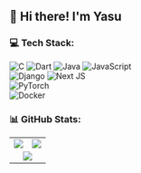 ## 👋 Hi there! I'm Yasu  

### 💻 Tech Stack:
![C](https://img.shields.io/badge/c-%2300599C.svg?style=for-the-badge&logo=c&logoColor=white) 
![Dart](https://img.shields.io/badge/dart-%230175C2.svg?style=for-the-badge&logo=dart&logoColor=white) 
![Java](https://img.shields.io/badge/java-%23ED8B00.svg?style=for-the-badge&logo=openjdk&logoColor=white) 
![JavaScript](https://img.shields.io/badge/javascript-%23323330.svg?style=for-the-badge&logo=javascript&logoColor=%23F7DF1E)  
![Django](https://img.shields.io/badge/django-%23092E20.svg?style=for-the-badge&logo=django&logoColor=white) 
![Next JS](https://img.shields.io/badge/Next-black?style=for-the-badge&logo=next.js&logoColor=white)  
![PyTorch](https://img.shields.io/badge/PyTorch-%23EE4C2C.svg?style=for-the-badge&logo=PyTorch&logoColor=white)  
![Docker](https://img.shields.io/badge/docker-%230db7ed.svg?style=for-the-badge&logo=docker&logoColor=white)  

### 📊 GitHub Stats:

<div align="center">
  <table>
    <tr>
      <td>
        <img src="https://github-readme-stats.vercel.app/api?username=yasuo23&theme=dark&hide_border=false&include_all_commits=false&count_private=false"/>
      </td>
      <td>
        <img src="https://github-readme-streak-stats.herokuapp.com/?user=yasuo23&theme=dark&hide_border=false"/>
      </td>
    </tr>
    <tr>
      <td colspan="2" align="center">
        <img src="https://github-readme-stats.vercel.app/api/top-langs/?username=yasuo23&theme=dark&hide_border=false&include_all_commits=false&count_private=false&layout=compact"/>
      </td>
    </tr>
  </table>
</div>
